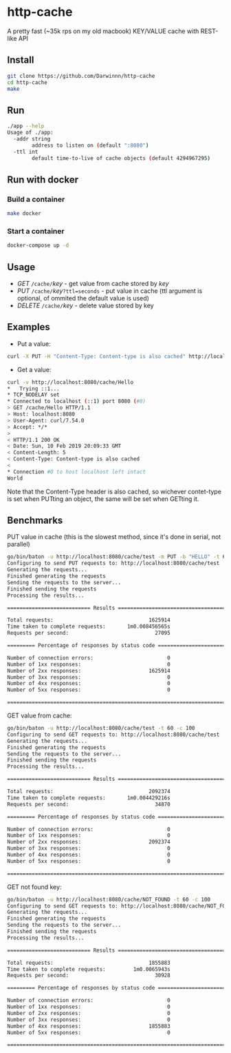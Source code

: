 # http-cache

A pretty fast (~35k rps on my old macbook) KEY/VALUE cache with REST-like API

## Install

```bash
git clone https://github.com/Darwinnn/http-cache
cd http-cache
make
```

## Run

```bash
./app --help
Usage of ./app:
  -addr string
    	address to listen on (default ":8080")
  -ttl int
    	default time-to-live of cache objects (default 4294967295)
```

## Run with docker

### Build a container

```bash
make docker
```

### Start a container

```bash
docker-compose up -d
```

## Usage

- *GET* `/cache/`*key* - get value from cache stored by *key*
- *PUT* `/cache/`*key*`?ttl=seconds` - put value in cache (ttl argument is optional, of ommited the default value is used)
- *DELETE* `/cache/`*key* - delete value stored by key


## Examples

- Put a value:

```bash
curl -X PUT -H "Content-Type: Content-type is also cached" http://localhost:8080/cache/Hello -d "World"
```

- Get a value:

```bash
curl -v http://localhost:8080/cache/Hello
*   Trying ::1...
* TCP_NODELAY set
* Connected to localhost (::1) port 8080 (#0)
> GET /cache/Hello HTTP/1.1
> Host: localhost:8080
> User-Agent: curl/7.54.0
> Accept: */*
>
< HTTP/1.1 200 OK
< Date: Sun, 10 Feb 2019 20:09:33 GMT
< Content-Length: 5
< Content-Type: Content-type is also cached
<
* Connection #0 to host localhost left intact
World
```

Note that the Content-Type header is also cached, so wichever contet-type is set when PUTting an object, the same will be set when GETting it.

## Benchmarks

PUT value in cache (this is the slowest method, since it's done in serial, not parallel)

```bash
go/bin/baton -u http://localhost:8080/cache/test -m PUT -b "HELLO" -t 60 -c 100
Configuring to send PUT requests to: http://localhost:8080/cache/test
Generating the requests...
Finished generating the requests
Sending the requests to the server...
Finished sending the requests
Processing the results...

=========================== Results ========================================

Total requests:                               1625914
Time taken to complete requests:       1m0.008456565s
Requests per second:                            27095

========= Percentage of responses by status code ==========================

Number of connection errors:                        0
Number of 1xx responses:                            0
Number of 2xx responses:                      1625914
Number of 3xx responses:                            0
Number of 4xx responses:                            0
Number of 5xx responses:                            0

===========================================================================
```

GET value from cache: 

```bash
go/bin/baton -u http://localhost:8080/cache/test -t 60 -c 100
Configuring to send GET requests to: http://localhost:8080/cache/test
Generating the requests...
Finished generating the requests
Sending the requests to the server...
Finished sending the requests
Processing the results...

=========================== Results ========================================

Total requests:                               2092374
Time taken to complete requests:       1m0.004429216s
Requests per second:                            34870

========= Percentage of responses by status code ==========================

Number of connection errors:                        0
Number of 1xx responses:                            0
Number of 2xx responses:                      2092374
Number of 3xx responses:                            0
Number of 4xx responses:                            0
Number of 5xx responses:                            0

===========================================================================
```

GET not found key:

```bash
go/bin/baton -u http://localhost:8080/cache/NOT_FOUND -t 60 -c 100
Configuring to send GET requests to: http://localhost:8080/cache/NOT_FOUND
Generating the requests...
Finished generating the requests
Sending the requests to the server...
Finished sending the requests
Processing the results...

=========================== Results ========================================

Total requests:                               1855883
Time taken to complete requests:         1m0.0065943s
Requests per second:                            30928

========= Percentage of responses by status code ==========================

Number of connection errors:                        0
Number of 1xx responses:                            0
Number of 2xx responses:                            0
Number of 3xx responses:                            0
Number of 4xx responses:                      1855883
Number of 5xx responses:                            0

===========================================================================
```
